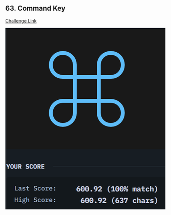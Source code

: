 ## 63. Command Key  
[Challenge Link](https://cssbattle.dev/play/63)  

![Question](../../images/63.png)